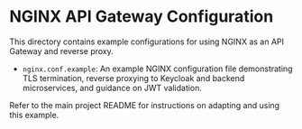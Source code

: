 # NGINX API Gateway Configuration

This directory contains example configurations for using NGINX as an API Gateway and reverse proxy.

- `nginx.conf.example`: An example NGINX configuration file demonstrating TLS termination, reverse proxying to Keycloak and backend microservices, and guidance on JWT validation.

Refer to the main project README for instructions on adapting and using this example.
